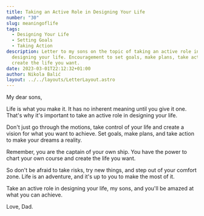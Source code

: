 ```yaml
---
title: Taking an Active Role in Designing Your Life
number: "30"
slug: meaningoflife
tags:
  - Designing Your Life
  - Setting Goals
  - Taking Action
description: Letter to my sons on the topic of taking an active role in
  designing your life. Encouragement to set goals, make plans, take action, and
  create the life you want.
date: 2023-03-01T22:12:32+01:00
author: Nikola Balić
layout: ../../layouts/LetterLayout.astro
---
```

My dear sons,

Life is what you make it. It has no inherent meaning until you give it one. That's why it's important to take an active role in designing your life.

Don't just go through the motions, take control of your life and create a vision for what you want to achieve. Set goals, make plans, and take action to make your dreams a reality.

Remember, you are the captain of your own ship. You have the power to chart your own course and create the life you want.

So don't be afraid to take risks, try new things, and step out of your comfort zone. Life is an adventure, and it's up to you to make the most of it.

Take an active role in designing your life, my sons, and you'll be amazed at what you can achieve.

Love, Dad.